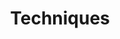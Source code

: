 ---
layout: techniques
title: Techniques
description: These include elements of a software development process, such as experience design; and ways of structuring software, such as microservices.
---